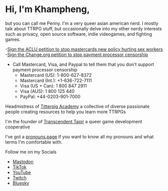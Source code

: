 # Hi, I'm Khampheng,
but you can call me Penny. I'm a very queer asian american nerd. I mostly talk about TTRPG stuff, but occasionally delve into my other nerdy interests such as privacy, open source software, indie videogames, and fighting games.

-[Sign the ACLU petition to stop mastercards new policy hurting sex workers](https://action.aclu.org/petition/mastercard-sex-work-work-end-your-unjust-policy)
-[Sign the Change.org petition to stop payment processor censorship](https://www.change.org/p/tell-mastercard-visa-activist-groups-stop-controlling-what-we-can-watch-read-or-play)
- Call Mastercard, Visa, and Paypal to tell them that you don't support payment processor censorship
    - Mastercard (US): 1-800-627-8372
    - Mastercard (Int.): +1-636-722-7111
    - Visa (US + Can): 1 800 847 2911
    - Visa (AUS): 1 800 125 440
    - PayPal: +44-0203-901-7000

Headmistress of [Titterpig Academy](https://titterpig.academy) a collective of diverse passionate people creating resources to help you learn more TTRPGs

I'm the founder of [Transcendent Tapir](https://transtspir.games) a queer game development cooperative

I've got a [pronouns.page](https://en.pronouns.page/@pennylescroche) if you want to know all my pronouns and what terms I'm comfortable with.

Follow me on my Socials
- [Mastodon](https://indiepocalypse.social/@pennylescroche)
- [TikTok](https://tiktok.com/@pennylescroche)
- [YouTube](https://youtube.com/@pennylescroche)
- [Twitch](https://twitch.tv/pennylescroche)
- [Bluesky](https://bsky.app/profile/pennylescroche.transtapir.games)